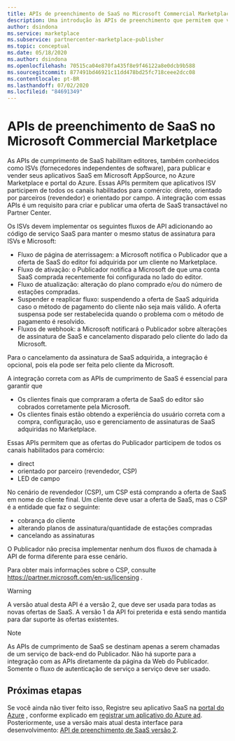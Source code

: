 ```yaml
---
title: APIs de preenchimento de SaaS no Microsoft Commercial Marketplace
description: Uma introdução às APIs de preenchimento que permitem que você integre suas ofertas de SaaS no Microsoft AppSource e no Azure Marketplace.
author: dsindona
ms.service: marketplace
ms.subservice: partnercenter-marketplace-publisher
ms.topic: conceptual
ms.date: 05/18/2020
ms.author: dsindona
ms.openlocfilehash: 70515ca04e870fa435f8e9f46122a8e0dcb9b588
ms.sourcegitcommit: 877491bd46921c11dd478bd25fc718ceee2dcc08
ms.contentlocale: pt-BR
ms.lasthandoff: 07/02/2020
ms.locfileid: "84691349"
---
```

# <a name="saas-fulfillment-apis-in-microsoft-commercial-marketplace"></a>APIs de preenchimento de SaaS no Microsoft Commercial Marketplace

As APIs de cumprimento de SaaS habilitam editores, também conhecidos como ISVs (fornecedores independentes de software), para publicar e vender seus aplicativos SaaS em Microsoft AppSource, no Azure Marketplace e portal do Azure. Essas APIs permitem que aplicativos ISV participem de todos os canais habilitados para comércio: direto, orientado por parceiros (revendedor) e orientado por campo.  A integração com essas APIs é um requisito para criar e publicar uma oferta de SaaS transactável no Partner Center.

Os ISVs devem implementar os seguintes fluxos de API adicionando ao código de serviço SaaS para manter o mesmo status de assinatura para ISVs e Microsoft:

* Fluxo de página de aterrissagem: a Microsoft notifica o Publicador que a oferta de SaaS do editor foi adquirida por um cliente no Marketplace.
* Fluxo de ativação: o Publicador notifica a Microsoft de que uma conta SaaS comprada recentemente foi configurada no lado do editor.
* Fluxo de atualização: alteração do plano comprado e/ou do número de estações compradas.
* Suspender e reaplicar fluxo: suspendendo a oferta de SaaS adquirida caso o método de pagamento do cliente não seja mais válido. A oferta suspensa pode ser restabelecida quando o problema com o método de pagamento é resolvido.
* Fluxos de webhook: a Microsoft notificará o Publicador sobre alterações de assinatura de SaaS e cancelamento disparado pelo cliente do lado da Microsoft.

Para o cancelamento da assinatura de SaaS adquirida, a integração é opcional, pois ela pode ser feita pelo cliente da Microsoft.

A integração correta com as APIs de cumprimento de SaaS é essencial para garantir que

* Os clientes finais que compraram a oferta de SaaS do editor são cobrados corretamente pela Microsoft.
* Os clientes finais estão obtendo a experiência do usuário correta com a compra, configuração, uso e gerenciamento de assinaturas de SaaS adquiridas no Marketplace.

Essas APIs permitem que as ofertas do Publicador participem de todos os canais habilitados para comércio:

* direct
* orientado por parceiro (revendedor, CSP)
* LED de campo

No cenário de revendedor (CSP), um CSP está comprando a oferta de SaaS em nome do cliente final. Um cliente deve usar a oferta de SaaS, mas o CSP é a entidade que faz o seguinte:

* cobrança do cliente
* alterando planos de assinatura/quantidade de estações compradas
* cancelando as assinaturas

O Publicador não precisa implementar nenhum dos fluxos de chamada à API de forma diferente para esse cenário.

Para obter mais informações sobre o CSP, consulte https://partner.microsoft.com/en-us/licensing .

>[!Warning]
>A versão atual desta API é a versão 2, que deve ser usada para todas as novas ofertas de SaaS. A versão 1 da API foi preterida e está sendo mantida para dar suporte às ofertas existentes.

>[!Note]
>As APIs de cumprimento de SaaS se destinam apenas a serem chamadas de um serviço de back-end do Publicador. Não há suporte para a integração com as APIs diretamente da página da Web do Publicador. Somente o fluxo de autenticação de serviço a serviço deve ser usado.

## <a name="next-steps"></a>Próximas etapas

Se você ainda não tiver feito isso, Registre seu aplicativo SaaS na [portal do Azure](https://ms.portal.azure.com) , conforme explicado em [registrar um aplicativo do Azure ad](./pc-saas-registration.md).  Posteriormente, use a versão mais atual desta interface para desenvolvimento: [API de preenchimento de SaaS versão 2](./pc-saas-fulfillment-api-v2.md).
